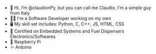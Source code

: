 - 👋 Hi, I’m @claudionPy, but you can call me Claudio, I'm a simple guy from Italy
- 🧑‍💼 I'm a Software Developer working on my own
- 🖥️ My skill set includes: Python, C, C++, JS, HTML, CSS
- 🐧 Certified on Embedded Systems and Fuel Dispensers Electronics/Softwares
- 🍓 Raspberry Pi
- ♾️ Arduino
  
